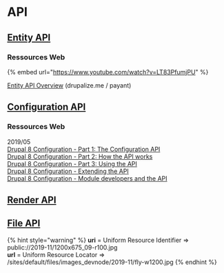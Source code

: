 # API

## [Entity API](https://www.drupal.org/docs/8/api/entity-api)

### Ressources Web

{% embed url="https://www.youtube.com/watch?v=LT83PfumjPU" %}

[Entity API Overview](https://drupalize.me/tutorial/entity-api-overview) \(drupalize.me / payant\)

## [Configuration API](https://www.drupal.org/docs/8/api/configuration-api)

### Ressources Web

2019/05  
[Drupal 8 Configuration - Part 1: The Configuration API](https://www.morpht.com/blog/drupal-8-configuration-part-1-configuration-api)  
[Drupal 8 Configuration - Part 2: How the API works](https://www.morpht.com/blog/drupal-8-configuration-part-2-how-api-works)  
[Drupal 8 Configuration - Part 3: Using the API](https://www.morpht.com/blog/drupal-8-configuration-part-3-using-api)  
[Drupal 8 Configuration - Extending the API](https://www.morpht.com/blog/drupal-8-configuration-part-4-extending-api-contributed-modules)  
[Drupal 8 Configuration - Module developers and the API](https://www.morpht.com/blog/drupal-8-configuration-part-5-module-developers-and-api)

## [Render API](https://www.drupal.org/docs/8/api/render-api)

## [File API](https://www.drupal.org/docs/7/api/file-api)

{% hint style="warning" %}
**uri** = Uniform Resource Identifier =&gt; public://2019-11/1200x675\_09-r100.jpg  
**url** = Uniform Resource Locator =&gt; /sites/default/files/images\_devnode/2019-11/fly-w1200.jpg
{% endhint %}

